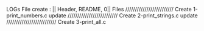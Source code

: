 LOGs File
create : || Header, README, 0|| Files
///////////////////////// Create  1-print_numbers.c
update
////////////////////////// Create 2-print_strings.c
update
////////////////////////// Create 3-print_all.c
